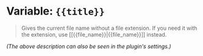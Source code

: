 # Variable: `{{title}}`

> Gives the current file name without a file extension. If you need it with the extension, use [[{{file_name}}|{{file_name}}]] instead.

_(The above description can also be seen in the plugin's settings.)_